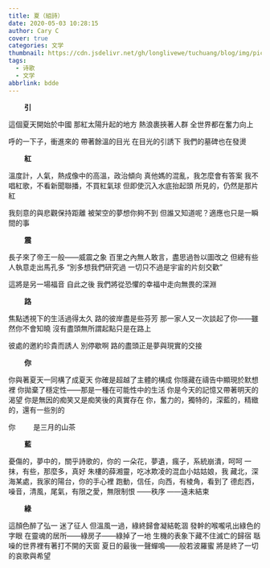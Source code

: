 ```yaml
---
title: 夏（組詩）
date: 2020-05-03 10:28:15
author: Cary C
cover: true
categories: 文学
thumbnail: https://cdn.jsdelivr.net/gh/longlivewe/tuchuang/blog/img/picgo/20200503104641.jpg
tags:
  - 诗歌
  - 文学
abbrlink: bdde
---
```


&nbsp;&nbsp;&nbsp;&nbsp;&nbsp;&nbsp;&nbsp;&nbsp;**引**

這個夏天開始於中國
那紅太陽升起的地方
熱浪裹挾著人群
全世界都在奮力向上



呼的一下子，衝進來的
帶著餘溫的目光
在目光的引誘下
我們的墓碑也在發燙



&nbsp;&nbsp;&nbsp;&nbsp;&nbsp;&nbsp;&nbsp;&nbsp;**紅**

溫度計，人氣，熱成像中的高溫，政治傾向
真他媽的混亂，我怎麼會有答案
我不唱紅歌，不看新聞聯播，不買紅氣球
但即使沉入水底抬起頭
所見的，仍然是那片紅



我刻意的與悲觀保持距離
被架空的夢想你夠不到
但誰又知道呢？適應也只是一瞬間的事



&nbsp;&nbsp;&nbsp;&nbsp;&nbsp;&nbsp;&nbsp;&nbsp;**震**

長子來了帝王一般——威震之象
百里之內無人敢言，盡思過咎以圖改之
但總有些人執意走出馬孔多
“別多想我們研究過
一切只不過是宇宙的片刻交歡”



這將是另一場福音
自此之後
我們將從恐懼的幸福中走向無畏的深淵



&nbsp;&nbsp;&nbsp;&nbsp;&nbsp;&nbsp;&nbsp;&nbsp;**路**

焦點透視下的生活過得太久
路的彼岸盡是些芬芳
那一家人又一次談起了你——雖然你不會知曉
沒有盡頭無所謂起點只是在路上



彼處的邀約珍貴而誘人
別停歇啊
路的盡頭正是夢與現實的交接

 

&nbsp;&nbsp;&nbsp;&nbsp;&nbsp;&nbsp;&nbsp;&nbsp;**你**

你與著夏天一同構了成夏天
你確是超越了主體的構成
你隱藏在禱告中顯現於默想裡
你拋棄了穩定性——那是一種在可能性中的生活
你是今天的記憶又帶著明天的渴望
你是無因的痴笑又是痴笑後的真實存在
你，奮力的，獨特的，深藍的，精緻的，還有一些別的



你
&nbsp;&nbsp;&nbsp;&nbsp;&nbsp;&nbsp;&nbsp;&nbsp;是三月的山茶



&nbsp;&nbsp;&nbsp;&nbsp;&nbsp;&nbsp;&nbsp;&nbsp;**藍**

憂傷的，夢中的，關乎詩歌的，你的
一朵花，夢遺，瘋子，系統崩潰，呵呵
一抹，有些，那麼多，真好
朱樓的薛湘靈，吃冰欺凌的混血小姑姑娘，我
藏北，深海某處，我家的陽台，你的手心裡
跑動，信任，向西，有棱角，看到了
德彪西，噪音，清風，尾氣，有限之愛，無限制恨
——秩序
——遠未結束



&nbsp;&nbsp;&nbsp;&nbsp;&nbsp;&nbsp;&nbsp;&nbsp;**綠**

這顏色醉了弘一 迷了征人
但溫風一過，綠終歸會凝結乾涸
發幹的喉嚨吼出綠色的字眼
在靈魂的居所——綠房子——綠掉了一地
生機的表象下藏不住滅亡的歸宿
聒噪的世界裡有著打不開的天窗
夏日的最後一聲蟬鳴——般若波羅蜜
將是終了一切的哀歌與希望